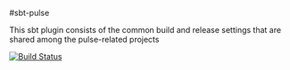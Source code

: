 #sbt-pulse

This sbt plugin consists of the common build and release settings that are shared among the pulse-related projects

[![Build Status](https://travis-ci.org/gpulse/sbt-pulse.svg?branch=master)](https://travis-ci.org/gpulse/sbt-pulse)
